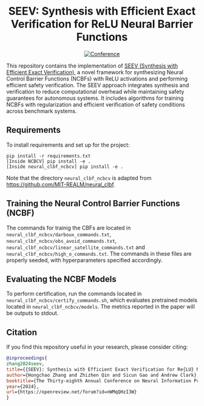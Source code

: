 <div align="center">

# SEEV: Synthesis with Efficient Exact Verification for ReLU Neural Barrier Functions

[![Conference](https://img.shields.io/badge/NeurIPS%20'24-Accepted-success)](https://openreview.net/forum?id=nWMqQHzI3W)

</div>

This repository contains the implementation of [SEEV (Synthesis with Efficient Exact Verification)](https://openreview.net/forum?id=nWMqQHzI3W), a novel framework for synthesizing Neural Control Barrier Functions (NCBFs) with ReLU activations and performing efficient safety verification. The SEEV approach integrates synthesis and verification to reduce computational overhead while maintaining safety guarantees for autonomous systems. It includes algorithms for training NCBFs with regularization and efficient verification of safety conditions across benchmark systems.

## Requirements

To install requirements and set up for the project:

```setup
pip install -r requirements.txt
[Inside NCBCV] pip install -e .
[Inside neural_clbf_ncbcv] pip install -e .
```

Note that the directory `neural_clbf_ncbcv` is adapted from https://github.com/MIT-REALM/neural_clbf. 

## Training the Neural Control Barrier Functions (NCBF)

The commands for trainig the CBFs are located in `neural_clbf_ncbcv/darboux_commands.txt`, `neural_clbf_ncbcv/obs_avoid_commands.txt`, `neural_clbf_ncbcv/linear_satellite_commands.txt` and `neural_clbf_ncbcv/high_o_commands.txt`. The commands in these files are properly seeded, with hyperparameters specified accordingly.

## Evaluating the NCBF Models

To perform certification, run the commands located in `neural_clbf_ncbcv/certify_commands.sh`, which evaluates pretrained models located in `neural_clbf_ncbcv/models`. The metrics reported in the paper will be outputs to stdout.

## Citation

If you find this repository useful in your research, please consider citing:

```bibtex
@inproceedings{
zhang2024seev,
title={{SEEV}: Synthesis with Efficient Exact Verification for Re{LU} Neural Barrier Functions},
author={Hongchao Zhang and Zhizhen Qin and Sicun Gao and Andrew Clark},
booktitle={The Thirty-eighth Annual Conference on Neural Information Processing Systems},
year={2024},
url={https://openreview.net/forum?id=nWMqQHzI3W}
}
